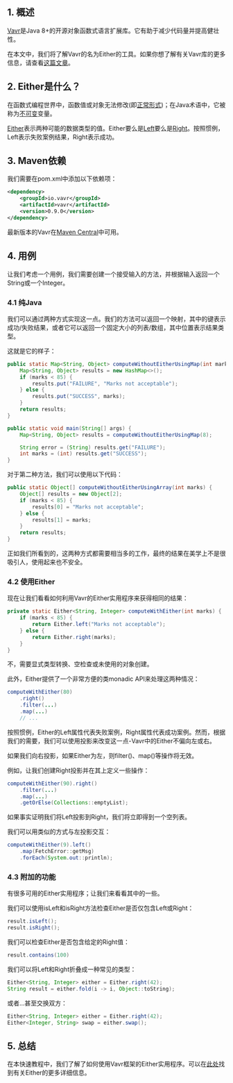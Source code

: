 ## 1. 概述

[Vavr](http://www.vavr.io/)是Java 8+的开源对象函数式语言扩展库。它有助于减少代码量并提高健壮性。

在本文中，我们将了解Vavr的名为Either的工具。如果你想了解有关Vavr库的更多信息，请查看[这篇文章](https://www.baeldung.com/vavr)。

## 2. Either是什么？

在函数式编程世界中，函数值或对象无法修改(即[正常形式](https://en.wikipedia.org/wiki/Normal_form_(abstract_rewriting)))；在Java术语中，它被称为[不可变](https://en.wikipedia.org/wiki/Immutable_object)变量。

[Either](https://static.javadoc.io/io.vavr/vavr/0.9.0/io/vavr/control/Either.html)表示两种可能的数据类型的值。Either要么是[Left](https://static.javadoc.io/io.vavr/vavr/0.9.0/io/vavr/control/Either.Left.html)要么是[Right](https://static.javadoc.io/io.vavr/vavr/0.9.0/io/vavr/control/Either.Right.html)。按照惯例，Left表示失败案例结果，Right表示成功。

## 3. Maven依赖

我们需要在pom.xml中添加以下依赖项：

```xml
<dependency>
    <groupId>io.vavr</groupId>
    <artifactId>vavr</artifactId>
    <version>0.9.0</version>
</dependency>
```

最新版本的Vavr在[Maven Central](https://search.maven.org/search?q=a:vavr)中可用。

## 4. 用例

让我们考虑一个用例，我们需要创建一个接受输入的方法，并根据输入返回一个String或一个Integer。

### 4.1 纯Java

我们可以通过两种方式实现这一点。我们的方法可以返回一个映射，其中的键表示成功/失败结果，或者它可以返回一个固定大小的列表/数组，其中位置表示结果类型。

这就是它的样子：

```java
public static Map<String, Object> computeWithoutEitherUsingMap(int marks) {
    Map<String, Object> results = new HashMap<>();
    if (marks < 85) {
        results.put("FAILURE", "Marks not acceptable");
    } else {
        results.put("SUCCESS", marks);
    }
    return results;
}

public static void main(String[] args) {
    Map<String, Object> results = computeWithoutEitherUsingMap(8);

    String error = (String) results.get("FAILURE");
    int marks = (int) results.get("SUCCESS");
}
```

对于第二种方法，我们可以使用以下代码：

```java
public static Object[] computeWithoutEitherUsingArray(int marks) {
    Object[] results = new Object[2];
    if (marks < 85) {
        results[0] = "Marks not acceptable";
    } else {
        results[1] = marks;
    }
    return results;
}
```

正如我们所看到的，这两种方式都需要相当多的工作，最终的结果在美学上不是很吸引人，使用起来也不安全。

### 4.2 使用Either

现在让我们看看如何利用Vavr的Either实用程序来获得相同的结果：

```java
private static Either<String, Integer> computeWithEither(int marks) {
    if (marks < 85) {
        return Either.left("Marks not acceptable");
    } else {
        return Either.right(marks);
    }
}
```

不，需要显式类型转换、空检查或未使用的对象创建。

此外，Either提供了一个非常方便的类monadic API来处理这两种情况：

```java
computeWithEither(80)
    .right()
    .filter(...)
    .map(...)
    // ...
```

按照惯例，Either的Left属性代表失败案例，Right属性代表成功案例。然而，根据我们的需要，我们可以使用投影来改变这一点-Vavr中的Either不偏向左或右。

如果我们向右投影，如果Either为左，则filter()、map()等操作将无效。

例如，让我们创建Right投影并在其上定义一些操作：

```java
computeWithEither(90).right()
    .filter(...)
    .map(...)
    .getOrElse(Collections::emptyList);
```

如果事实证明我们将Left投影到Right，我们将立即得到一个空列表。

我们可以用类似的方式与左投影交互：

```java
computeWithEither(9).left()
    .map(FetchError::getMsg)
    .forEach(System.out::println);
```

### 4.3 附加的功能 

有很多可用的Either实用程序；让我们来看看其中的一些。

我们可以使用isLeft和isRight方法检查Either是否仅包含Left或Right：

```java
result.isLeft();
result.isRight();
```

我们可以检查Either是否包含给定的Right值：

```java
result.contains(100)
```

我们可以将Left和Right折叠成一种常见的类型：

```java
Either<String, Integer> either = Either.right(42);
String result = either.fold(i -> i, Object::toString);
```

或者...甚至交换双方：

```java
Either<String, Integer> either = Either.right(42);
Either<Integer, String> swap = either.swap();
```

## 5. 总结

在本快速教程中，我们了解了如何使用Vavr框架的Either实用程序。可以在[此处](https://slides.com/pivovarit/to-try-or-not-to-try-there-is-no-throws#/32)找到有关Either的更多详细信息。